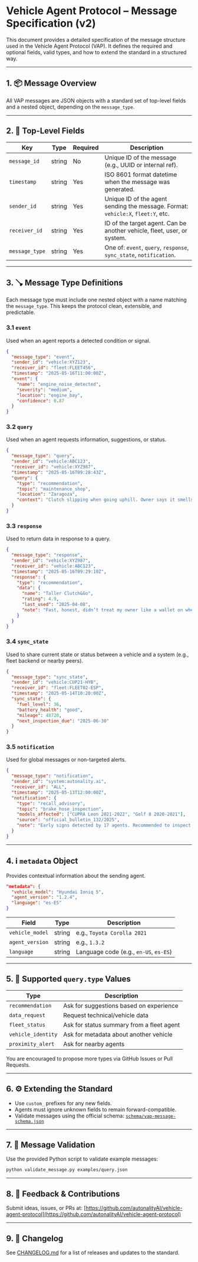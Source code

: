 # Vehicle Agent Protocol – Message Specification (v2)

This document provides a detailed specification of the message structure used in the Vehicle Agent Protocol (VAP). It defines the required and optional fields, valid types, and how to extend the standard in a structured way.

---

## 1. 📦 Message Overview

All VAP messages are JSON objects with a standard set of top-level fields and a nested object, depending on the `message_type`.

---

## 2. 🔑 Top-Level Fields

| Key             | Type     | Required | Description                                                                 |
|----------------|----------|----------|-----------------------------------------------------------------------------|
| `message_id`   | string   | No       | Unique ID of the message (e.g., UUID or internal ref).                     |
| `timestamp`    | string   | Yes      | ISO 8601 format datetime when the message was generated.                   |
| `sender_id`    | string   | Yes      | Unique ID of the agent sending the message. Format: `vehicle:X`, `fleet:Y`, etc. |
| `receiver_id`  | string   | Yes      | ID of the target agent. Can be another vehicle, fleet, user, or system.    |
| `message_type` | string   | Yes      | One of: `event`, `query`, `response`, `sync_state`, `notification`.        |

---

## 3. 🪠 Message Type Definitions

Each message type must include one nested object with a name matching the `message_type`. This keeps the protocol clean, extensible, and predictable.

### 3.1 `event`

Used when an agent reports a detected condition or signal.

```json
{
  "message_type": "event",
  "sender_id": "vehicle:XYZ123",
  "receiver_id": "fleet:FLEET456",
  "timestamp": "2025-05-16T11:00:00Z",
  "event": {
    "name": "engine_noise_detected",
    "severity": "medium",
    "location": "engine_bay",
    "confidence": 0.87
  }
}
```

### 3.2 `query`

Used when an agent requests information, suggestions, or status.

```json
{
  "message_type": "query",
  "sender_id": "vehicle:ABC123",
  "receiver_id": "vehicle:XYZ987",
  "timestamp": "2025-05-16T09:28:43Z",
  "query": {
    "type": "recommendation",
    "topic": "maintenance_shop",
    "location": "Zaragoza",
    "context": "Clutch slipping when going uphill. Owner says it smells like toast."
  }
}
```

### 3.3 `response`

Used to return data in response to a query.

```json
{
  "message_type": "response",
  "sender_id": "vehicle:XYZ987",
  "receiver_id": "vehicle:ABC123",
  "timestamp": "2025-05-16T09:29:10Z",
  "response": {
    "type": "recommendation",
    "data": {
      "name": "Taller Clutch&Go",
      "rating": 4.9,
      "last_used": "2025-04-08",
      "note": "Fast, honest, didn’t treat my owner like a wallet on wheels."
    }
  }
}
```

### 3.4 `sync_state`

Used to share current state or status between a vehicle and a system (e.g., fleet backend or nearby peers).

```json
{
  "message_type": "sync_state",
  "sender_id": "vehicle:CUP21-HYB",
  "receiver_id": "fleet:FLEET02-ESP",
  "timestamp": "2025-05-14T10:20:00Z",
  "sync_state": {
    "fuel_level": 36,
    "battery_health": "good",
    "mileage": 48720,
    "next_inspection_due": "2025-06-30"
  }
}
```

### 3.5 `notification`

Used for global messages or non-targeted alerts.

```json
{
  "message_type": "notification",
  "sender_id": "system:autonality.ai",
  "receiver_id": "ALL",
  "timestamp": "2025-05-13T12:00:00Z",
  "notification": {
    "type": "recall_advisory",
    "topic": "brake_hose_inspection",
    "models_affected": ["CUPRA Leon 2021-2022", "Golf 8 2020-2021"],
    "source": "official_bulletin_132/2025",
    "note": "Early signs detected by 17 agents. Recommended to inspect before summer."
  }
}
```

---

## 4. ℹ️ `metadata` Object

Provides contextual information about the sending agent.

```json
"metadata": {
  "vehicle_model": "Hyundai Ioniq 5",
  "agent_version": "1.2.4",
  "language": "es-ES"
}
```

| Field           | Type     | Description                                |
|----------------|----------|--------------------------------------------|
| `vehicle_model`| string   | e.g., `Toyota Corolla 2021`                |
| `agent_version`| string   | e.g., `1.3.2`                              |
| `language`     | string   | Language code (e.g., `en-US`, `es-ES`)     |

---

## 5. 📃 Supported `query.type` Values

| Type              | Description                                               |
|-------------------|-----------------------------------------------------------|
| `recommendation`  | Ask for suggestions based on experience                   |
| `data_request`    | Request technical/vehicle data                            |
| `fleet_status`    | Ask for status summary from a fleet agent                 |
| `vehicle_identity`| Ask for metadata about another vehicle                    |
| `proximity_alert` | Ask for nearby agents                                     |

You are encouraged to propose more types via GitHub Issues or Pull Requests.

---

## 6. ⚙️ Extending the Standard

- Use `custom_` prefixes for any new fields.
- Agents must ignore unknown fields to remain forward-compatible.
- Validate messages using the official schema: [`schema/vap-message-schema.json`](../schema/vap-message-schema.json)

---

## 7. 🤮 Message Validation

Use the provided Python script to validate example messages:

```bash
python validate_message.py examples/query.json
```

---

## 8. 📩 Feedback & Contributions

Submit ideas, issues, or PRs at: [https://github.com/autonalityAI/vehicle-agent-protocol](https://github.com/autonalityAI/vehicle-agent-protocol)

---

## 9. 📄 Changelog

See [CHANGELOG.md](CHANGELOG.md) for a list of releases and updates to the standard.
